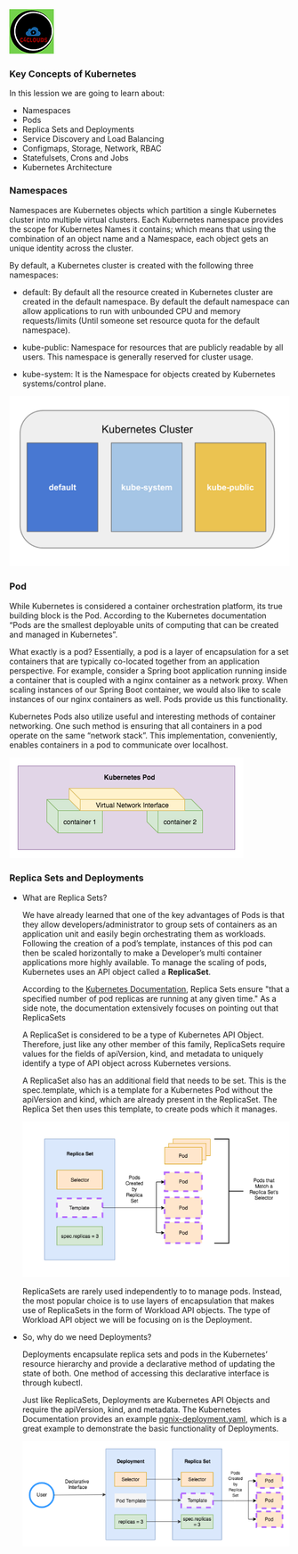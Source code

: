 <img src="../images/c4logo.png">

### Key Concepts of Kubernetes
In this lession we are going to learn about:
- Namespaces
- Pods
- Replica Sets and Deployments
- Service Discovery and Load Balancing
- Configmaps, Storage, Network, RBAC
- Statefulsets, Crons and Jobs
- Kubernetes Architecture

### Namespaces
Namespaces are Kubernetes objects which partition a single Kubernetes cluster into multiple virtual clusters. Each Kubernetes namespace provides the scope for Kubernetes Names it contains; which means that using the combination of an object name and a Namespace, each object gets an unique identity across the cluster.

By default, a Kubernetes cluster is created with the following three namespaces:

- default: By default all the resource created in Kubernetes cluster are created in the default namespace. By default the default namespace can allow applications to run with unbounded CPU and memory requests/limits (Until someone set resource quota for the default namespace).

- kube-public: Namespace for resources that are publicly readable by all users. This namespace is generally reserved for cluster usage.

- kube-system: It is the Namespace for objects created by Kubernetes systems/control plane.

<img src="../images/namespaces.png">

### Pod
While Kubernetes is considered a container orchestration platform, its true building block is the Pod. According to the Kubernetes documentation “Pods are the smallest deployable units of computing that can be created and managed in Kubernetes”.

What exactly is a pod? Essentially, a pod is a layer of encapsulation for a set containers that are typically co-located together from an application perspective. For example, consider a Spring boot application running inside a container that is coupled with a nginx container as a network proxy. When scaling instances of our Spring Boot container, we would also like to scale instances of our nginx containers as well. Pods provide us this functionality.

Kubernetes Pods also utilize useful and interesting methods of container networking. One such method is ensuring that all containers in a pod operate on the same “network stack”. This implementation, conveniently, enables containers in a pod to communicate over localhost.

<img src="../images/Pod_Container_Network.png">

### Replica Sets and Deployments
* What are Replica Sets?

    We have already learned that one of the key advantages of Pods is that they allow developers/administrator to group sets of containers as an application unit and easily begin orchestrating them as workloads. Following the creation of a pod’s template, instances of this pod can then be scaled horizontally to make a Developer’s multi container applications more highly available. To manage the scaling of pods, Kubernetes uses an API object called a **ReplicaSet**.

    According to the [Kubernetes Documentation](https://kubernetes.io/docs/concepts/workloads/controllers/replicaset/), Replica Sets ensure "that a specified number of pod replicas are running at any given time." As a side note, the documentation extensively focuses on pointing out that ReplicaSets

    A ReplicaSet is considered to be a type of Kubernetes API Object. Therefore, just like any other member of this family, ReplicaSets require values for the fields of apiVersion, kind, and metadata to uniquely identify a type of API object across Kubernetes versions.

    A ReplicaSet also has an additional field that needs to be set. This is the spec.template, which is a template for a Kubernetes Pod without the apiVersion and kind, which are already present in the ReplicaSet. The Replica Set then uses this template, to create pods which it manages.

    <img src="../images/ReplicaSet.png">

    ReplicaSets are rarely used independently to to manage pods. Instead, the most popular choice is to use layers of encapsulation that makes use of ReplicaSets in the form of Workload API objects. The type of Workload API object we will be focusing on is the Deployment.

* So, why do we need Deployments?

    Deployments encapsulate replica sets and pods in the Kubernetes’ resource hierarchy and provide a declarative method of updating the state of both. One method of accessing this declarative interface is through kubectl.

    Just like ReplicaSets, Deployments are Kubernetes API Objects and require the apiVersion, kind, and metadata. The Kubernetes Documentation provides an example [ngnix-deployment.yaml](https://kubernetes.io/docs/concepts/workloads/controllers/deployment/), which is a great example to demonstrate the basic functionality of Deployments.

    <img src="../images/Deployment.png">
